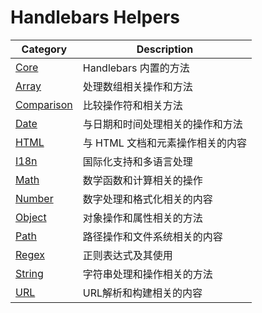 # Handlebars Helpers

| Category       | Description                          |
|------------|-------------------------------|
| [Core](./core.md)      | Handlebars 内置的方法        |
| [Array](./array.md)      | 处理数组相关操作和方法        |
| [Comparison](./comparison.md) | 比较操作符和相关方法          |
| [Date](./date.md)       | 与日期和时间处理相关的操作和方法 |
| [HTML](./html.md)       | 与 HTML 文档和元素操作相关的内容 |
| [I18n](./i18n.md)       | 国际化支持和多语言处理        |
| [Math](./math.md)       | 数学函数和计算相关的操作      |
| [Number](./number.md)   | 数字处理和格式化相关的内容    |
| [Object](./object.md)   | 对象操作和属性相关的方法      |
| [Path](./path.md)       | 路径操作和文件系统相关的内容  |
| [Regex](./regex.md)     | 正则表达式及其使用            |
| [String](./string.md)   | 字符串处理和操作相关的方法    |
| [URL](./url.md)         | URL解析和构建相关的内容       |
